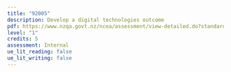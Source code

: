 ```yaml
---
title: "92005"
description: Develop a digital technologies outcome
pdf: https://www.nzqa.govt.nz/ncea/assessment/view-detailed.do?standardNumber=92005
level: "1"
credits: 5
assessment: Internal
ue_lit_reading: false
ue_lit_writing: false
---
```

